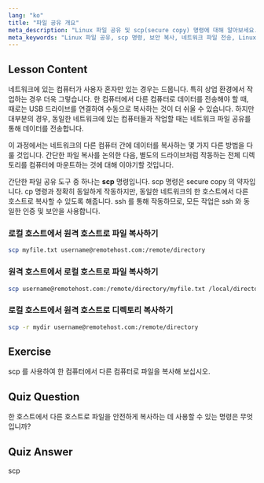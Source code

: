```yaml
---
lang: "ko"
title: "파일 공유 개요"
meta_description: "Linux 파일 공유 및 scp(secure copy) 명령에 대해 알아보세요. 네트워크의 호스트 간에 파일을 전송하세요. 이 초보자 친화적인 가이드로 시작하세요!"
meta_keywords: "Linux 파일 공유, scp 명령, 보안 복사, 네트워크 파일 전송, Linux 튜토리얼, 초보자 Linux, Linux 가이드"
---
```


## Lesson Content

네트워크에 있는 컴퓨터가 사용자 혼자만 있는 경우는 드뭅니다. 특히 상업 환경에서 작업하는 경우 더욱 그렇습니다. 한 컴퓨터에서 다른 컴퓨터로 데이터를 전송해야 할 때, 때로는 USB 드라이브를 연결하여 수동으로 복사하는 것이 더 쉬울 수 있습니다. 하지만 대부분의 경우, 동일한 네트워크에 있는 컴퓨터들과 작업할 때는 네트워크 파일 공유를 통해 데이터를 전송합니다.

이 과정에서는 네트워크의 다른 컴퓨터 간에 데이터를 복사하는 몇 가지 다른 방법을 다룰 것입니다. 간단한 파일 복사를 논의한 다음, 별도의 드라이브처럼 작동하는 전체 디렉토리를 컴퓨터에 마운트하는 것에 대해 이야기할 것입니다.

간단한 파일 공유 도구 중 하나는 **scp** 명령입니다. scp 명령은 secure copy 의 약자입니다. cp 명령과 정확히 동일하게 작동하지만, 동일한 네트워크의 한 호스트에서 다른 호스트로 복사할 수 있도록 해줍니다. ssh 를 통해 작동하므로, 모든 작업은 ssh 와 동일한 인증 및 보안을 사용합니다.

### 로컬 호스트에서 원격 호스트로 파일 복사하기

```bash
scp myfile.txt username@remotehost.com:/remote/directory
```

### 원격 호스트에서 로컬 호스트로 파일 복사하기

```bash
scp username@remotehost.com:/remote/directory/myfile.txt /local/directory
```

### 로컬 호스트에서 원격 호스트로 디렉토리 복사하기

```bash
scp -r mydir username@remotehost.com:/remote/directory
```

## Exercise

scp 를 사용하여 한 컴퓨터에서 다른 컴퓨터로 파일을 복사해 보십시오.

## Quiz Question

한 호스트에서 다른 호스트로 파일을 안전하게 복사하는 데 사용할 수 있는 명령은 무엇입니까?

## Quiz Answer

scp

